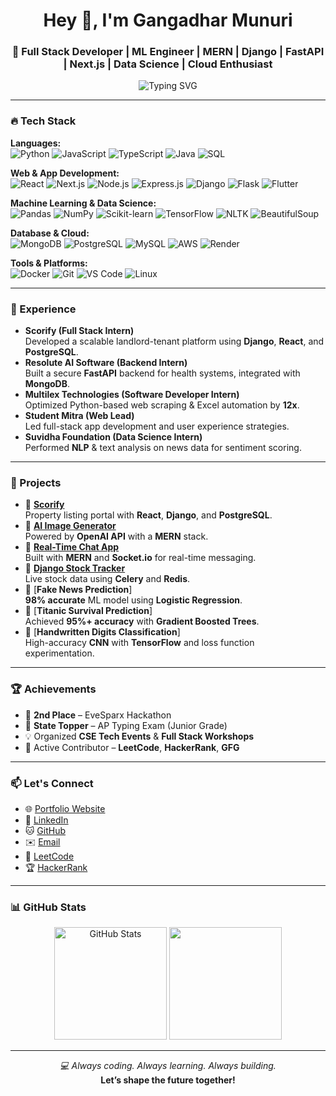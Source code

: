 <h1 align="center">Hey 👋, I'm Gangadhar Munuri</h1>
<h3 align="center">🚀 Full Stack Developer | ML Engineer | MERN | Django | FastAPI | Next.js | Data Science | Cloud Enthusiast</h3>

<p align="center">
  <img src="https://readme-typing-svg.herokuapp.com?font=Fira+Code&weight=600&size=22&pause=1000&color=00B6F1&center=true&vCenter=true&width=460&lines=Full-Stack+Developer+%7C+Data+Scientist;MERN+%7C+Django+%7C+Next.js+%7C+FastAPI;Machine+Learning+%7C+Deep+Learning+%7C+NLP;Open+Source+Contributor+%7C+Cloud+Explorer" alt="Typing SVG" />
</p>

---

### 🔥 Tech Stack

**Languages:**  
![Python](https://img.shields.io/badge/-Python-3776AB?logo=python&logoColor=white) 
![JavaScript](https://img.shields.io/badge/-JavaScript-F7DF1E?logo=javascript&logoColor=black) 
![TypeScript](https://img.shields.io/badge/-TypeScript-3178C6?logo=typescript&logoColor=white) 
![Java](https://img.shields.io/badge/-Java-007396?logo=java&logoColor=white) 
![SQL](https://img.shields.io/badge/-SQL-4479A1?logo=mysql&logoColor=white)

**Web & App Development:**  
![React](https://img.shields.io/badge/-React-61DAFB?logo=react&logoColor=black) 
![Next.js](https://img.shields.io/badge/-Next.js-000000?logo=next.js) 
![Node.js](https://img.shields.io/badge/-Node.js-339933?logo=node.js) 
![Express.js](https://img.shields.io/badge/-Express.js-000000?logo=express) 
![Django](https://img.shields.io/badge/-Django-092E20?logo=django) 
![Flask](https://img.shields.io/badge/-Flask-000000?logo=flask) 
![Flutter](https://img.shields.io/badge/-Flutter-02569B?logo=flutter&logoColor=white)

**Machine Learning & Data Science:**  
![Pandas](https://img.shields.io/badge/-Pandas-150458?logo=pandas) 
![NumPy](https://img.shields.io/badge/-NumPy-013243?logo=numpy) 
![Scikit-learn](https://img.shields.io/badge/-Scikit--learn-F7931E?logo=scikitlearn) 
![TensorFlow](https://img.shields.io/badge/-TensorFlow-FF6F00?logo=tensorflow) 
![NLTK](https://img.shields.io/badge/-NLTK-2C5BB4?logo=nltk) 
![BeautifulSoup](https://img.shields.io/badge/-BeautifulSoup-4B0082?logo=python)

**Database & Cloud:**  
![MongoDB](https://img.shields.io/badge/-MongoDB-47A248?logo=mongodb&logoColor=white) 
![PostgreSQL](https://img.shields.io/badge/-PostgreSQL-4169E1?logo=postgresql&logoColor=white) 
![MySQL](https://img.shields.io/badge/-MySQL-4479A1?logo=mysql) 
![AWS](https://img.shields.io/badge/-AWS-232F3E?logo=amazonaws) 
![Render](https://img.shields.io/badge/-Render-000000?logo=render)

**Tools & Platforms:**  
![Docker](https://img.shields.io/badge/-Docker-2496ED?logo=docker&logoColor=white) 
![Git](https://img.shields.io/badge/-Git-F05032?logo=git&logoColor=white) 
![VS Code](https://img.shields.io/badge/-VSCode-007ACC?logo=visualstudiocode) 
![Linux](https://img.shields.io/badge/-Linux-FCC624?logo=linux&logoColor=black)

---

### 💼 Experience

- **Scorify (Full Stack Intern)**  
  Developed a scalable landlord-tenant platform using **Django**, **React**, and **PostgreSQL**.  
- **Resolute AI Software (Backend Intern)**  
  Built a secure **FastAPI** backend for health systems, integrated with **MongoDB**.  
- **Multilex Technologies (Software Developer Intern)**  
  Optimized Python-based web scraping & Excel automation by **12x**.  
- **Student Mitra (Web Lead)**  
  Led full-stack app development and user experience strategies.  
- **Suvidha Foundation (Data Science Intern)**  
  Performed **NLP** & text analysis on news data for sentiment scoring.

---

### 🚀 Projects

- 🔗 [**Scorify**](https://github.com/MunuriGangadhar/Scorify_site)  
  Property listing portal with **React**, **Django**, and **PostgreSQL**.  
- 🔗 [**AI Image Generator**](https://github.com/MunuriGangadhar/AI_image_generator)  
  Powered by **OpenAI API** with a **MERN** stack.  
- 🔗 [**Real-Time Chat App**](https://github.com/MunuriGangadhar/MERN_CHATAPPLICATION)  
  Built with **MERN** and **Socket.io** for real-time messaging.  
- 🔗 [**Django Stock Tracker**](https://github.com/MunuriGangadhar/django_realtime_stock_exchange)  
  Live stock data using **Celery** and **Redis**.  
- 🔗 [**Fake News Prediction**]  
  **98% accurate** ML model using **Logistic Regression**.  
- 🔗 [**Titanic Survival Prediction**]  
  Achieved **95%+ accuracy** with **Gradient Boosted Trees**.  
- 🔗 [**Handwritten Digits Classification**]  
  High-accuracy **CNN** with **TensorFlow** and loss function experimentation.

---

### 🏆 Achievements

- 🥈 **2nd Place** – EveSparx Hackathon  
- 🥇 **State Topper** – AP Typing Exam (Junior Grade)  
- 💡 Organized **CSE Tech Events** & **Full Stack Workshops**  
- 🧠 Active Contributor – **LeetCode**, **HackerRank**, **GFG**

---

### 📫 Let's Connect

- 🌐 [Portfolio Website](https://portfolio-pi-sandy-30.vercel.app/)  
- 💼 [LinkedIn](https://www.linkedin.com/in/munuri/)  
- 🐱 [GitHub](https://github.com/MunuriGangadhar)  
- ✉️ [Email](mailto:munurigangadhar0987@gmail.com)  
- 🧠 [LeetCode](https://leetcode.com/u/ganga7075/)  
- 🏆 [HackerRank](https://www.hackerrank.com/n200619)  

---

### 📊 GitHub Stats

<p align="center">
  <img src="https://github-readme-stats.vercel.app/api?username=MunuriGangadhar&show_icons=true&theme=radical" alt="GitHub Stats" height="180"/>
  <img src="https://github-readme-stats.vercel.app/api/top-langs/?username=MunuriGangadhar&layout=compact&theme=radical" height="180"/>
</p>

---

<p align="center">
  <i>💻 Always coding. Always learning. Always building.</i><br>
  <b>Let’s shape the future together!</b>
</p>
